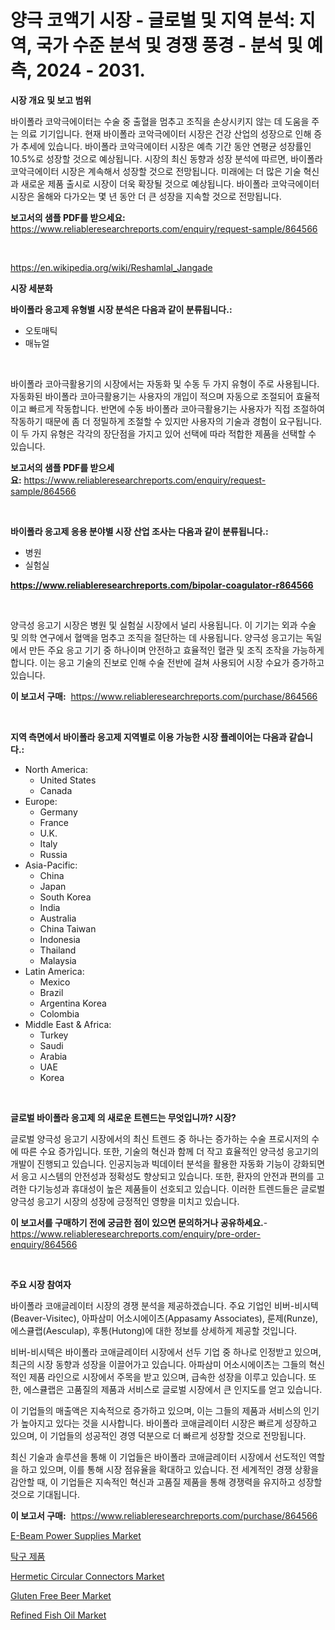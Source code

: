 <p><h1>양극 코액기 시장 - 글로벌 및 지역 분석: 지역, 국가 수준 분석 및 경쟁 풍경 - 분석 및 예측, 2024 - 2031.</h1></p><p><strong>시장 개요 및 보고 범위</strong></p>
<p><p>바이폴라 코악극에이터는 수술 중 출혈을 멈추고 조직을 손상시키지 않는 데 도움을 주는 의료 기기입니다. 현재 바이폴라 코악극에이터 시장은 건강 산업의 성장으로 인해 증가 추세에 있습니다. 바이폴라 코악극에이터 시장은 예측 기간 동안 연평균 성장률인 10.5%로 성장할 것으로 예상됩니다. 시장의 최신 동향과 성장 분석에 따르면, 바이폴라 코악극에이터 시장은 계속해서 성장할 것으로 전망됩니다. 미래에는 더 많은 기술 혁신과 새로운 제품 출시로 시장이 더욱 확장될 것으로 예상됩니다. 바이폴라 코악극에이터 시장은 올해와 다가오는 몇 년 동안 더 큰 성장을 지속할 것으로 전망됩니다.</p></p>
<p><strong>보고서의 샘플 PDF를 받으세요:</strong> <a href="https://www.reliableresearchreports.com/enquiry/request-sample/864566">https://www.reliableresearchreports.com/enquiry/request-sample/864566</a></p>
<p>&nbsp;</p>
<p><a href="https://en.wikipedia.org/wiki/Reshamlal_Jangade">https://en.wikipedia.org/wiki/Reshamlal_Jangade</a></p>
<p><strong>시장 세분화</strong></p>
<p><strong>바이폴라 응고제 유형별 시장 분석은 다음과 같이 분류됩니다.:</strong></p>
<p><ul><li>오토매틱</li><li>매뉴얼</li></ul></p>
<p>&nbsp;</p>
<p><p>바이폴라 코아극활용기의 시장에서는 자동화 및 수동 두 가지 유형이 주로 사용됩니다. 자동화된 바이폴라 코아극활용기는 사용자의 개입이 적으며 자동으로 조절되어 효율적이고 빠르게 작동합니다. 반면에 수동 바이폴라 코아극활용기는 사용자가 직접 조절하여 작동하기 때문에 좀 더 정밀하게 조절할 수 있지만 사용자의 기술과 경험이 요구됩니다. 이 두 가지 유형은 각각의 장단점을 가지고 있어 선택에 따라 적합한 제품을 선택할 수 있습니다.</p></p>
<p><strong>보고서의 샘플 PDF를 받으세요:</strong>&nbsp;<a href="https://www.reliableresearchreports.com/enquiry/request-sample/864566">https://www.reliableresearchreports.com/enquiry/request-sample/864566</a></p>
<p>&nbsp;</p>
<p><strong> 바이폴라 응고제 응용 분야별 시장 산업 조사는 다음과 같이 분류됩니다.:</strong></p>
<p><ul><li>병원</li><li>실험실</li></ul></p>
<p><strong><a href="https://www.reliableresearchreports.com/bipolar-coagulator-r864566">https://www.reliableresearchreports.com/bipolar-coagulator-r864566</a></strong></p>
<p>&nbsp;</p>
<p><p>양극성 응고기 시장은 병원 및 실험실 시장에서 널리 사용됩니다. 이 기기는 외과 수술 및 의학 연구에서 혈액을 멈추고 조직을 절단하는 데 사용됩니다. 양극성 응고기는 독일에서 만든 주요 응고 기기 중 하나이며 안전하고 효율적인 혈관 및 조직 조작을 가능하게 합니다. 이는 응고 기술의 진보로 인해 수술 전반에 걸쳐 사용되어 시장 수요가 증가하고 있습니다.</p></p>
<p><strong>이 보고서 구매:</strong>&nbsp; <a href="https://www.reliableresearchreports.com/purchase/864566">https://www.reliableresearchreports.com/purchase/864566</a></p>
<p>&nbsp;</p>
<p><strong>지역 측면에서 바이폴라 응고제 지역별로 이용 가능한 시장 플레이어는 다음과 같습니다.:</strong></p>
<p><ul>
    <li>
        North America:
        <ul>
            <li>United States</li>
            <li>Canada</li>
        </ul>
    </li>
    <li>
        Europe:
        <ul>
            <li>Germany</li>
            <li>France</li>
            <li>U.K.</li>
            <li>Italy</li>
            <li>Russia</li>
        </ul>
    </li>
    <li>
        Asia-Pacific:
        <ul>
            <li>China</li>
            <li>Japan</li>
            <li>South Korea</li>
            <li>India</li>
            <li>Australia</li>
            <li>China Taiwan</li>
            <li>Indonesia</li>
            <li>Thailand</li>
            <li>Malaysia</li>
        </ul>
    </li>
    <li>
        Latin America:
        <ul>
            <li>Mexico</li>
            <li>Brazil</li>
            <li>Argentina Korea</li>
            <li>Colombia</li>
        </ul>
    </li>
    <li>
        Middle East & Africa:
        <ul>
            <li>Turkey</li>
            <li>Saudi</li>
            <li>Arabia</li>
            <li>UAE</li>
            <li>Korea</li>
        </ul>
    </li>
    </ul></p>
<p>&nbsp;</p>
<p><strong>글로벌 바이폴라 응고제 의 새로운 트렌드는 무엇입니까? 시장?</strong></p>
<p><p>글로벌 양극성 응고기 시장에서의 최신 트렌드 중 하나는 증가하는 수술 프로시저의 수에 따른 수요 증가입니다. 또한, 기술의 혁신과 함께 더 작고 효율적인 양극성 응고기의 개발이 진행되고 있습니다. 인공지능과 빅데이터 분석을 활용한 자동화 기능이 강화되면서 응고 시스템의 안전성과 정확성도 향상되고 있습니다. 또한, 환자의 안전과 편의를 고려한 다기능성과 휴대성이 높은 제품들이 선호되고 있습니다. 이러한 트렌드들은 글로벌 양극성 응고기 시장의 성장에 긍정적인 영향을 미치고 있습니다.</p></p>
<p><strong>이 보고서를 구매하기 전에 궁금한 점이 있으면 문의하거나 공유하세요.</strong>- <a href="https://www.reliableresearchreports.com/enquiry/pre-order-enquiry/864566">https://www.reliableresearchreports.com/enquiry/pre-order-enquiry/864566</a></p>
<p>&nbsp;</p>
<p><strong>주요 시장 참여자</strong></p>
<p><p>바이폴라 코애글레이터 시장의 경쟁 분석을 제공하겠습니다. 주요 기업인 비버-비시텍(Beaver-Visitec), 아파삼미 어소시에이츠(Appasamy Associates), 룬제(Runze), 에스큘랩(Aesculap), 후통(Hutong)에 대한 정보를 상세하게 제공할 것입니다. </p><p>비버-비시텍은 바이폴라 코애글레이터 시장에서 선두 기업 중 하나로 인정받고 있으며, 최근의 시장 동향과 성장을 이끌어가고 있습니다. 아파삼미 어소시에이츠는 그들의 혁신적인 제품 라인으로 시장에서 주목을 받고 있으며, 급속한 성장을 이루고 있습니다. 또한, 에스큘랩은 고품질의 제품과 서비스로 글로벌 시장에서 큰 인지도를 얻고 있습니다. </p><p>이 기업들의 매출액은 지속적으로 증가하고 있으며, 이는 그들의 제품과 서비스의 인기가 높아지고 있다는 것을 시사합니다. 바이폴라 코애글레이터 시장은 빠르게 성장하고 있으며, 이 기업들의 성공적인 경영 덕분으로 더 빠르게 성장할 것으로 전망됩니다. </p><p>최신 기술과 솔루션을 통해 이 기업들은 바이폴라 코애글레이터 시장에서 선도적인 역할을 하고 있으며, 이를 통해 시장 점유율을 확대하고 있습니다. 전 세계적인 경쟁 상황을 감안할 때, 이 기업들은 지속적인 혁신과 고품질 제품을 통해 경쟁력을 유지하고 성장할 것으로 기대됩니다.</p></p>
<p><strong>이 보고서 구매:</strong>&nbsp;&nbsp;<a href="https://www.reliableresearchreports.com/purchase/864566">https://www.reliableresearchreports.com/purchase/864566</a></p>
<p><p><a href="https://issuu.com/reportprime-2/docs/e-beam-power-supplies-market-size-2030.pptx">E-Beam Power Supplies Market</a></p><p><a href="https://medium.com/@derrickmafrks96745/%ED%83%81%EA%B5%AC-%EC%A0%9C%ED%92%88-%EC%8B%9C%EC%9E%A5-%EC%98%88%EC%B8%A1-%EC%8B%9C%EC%9E%A5-%EB%8F%99%ED%96%A5-%EB%B0%8F-%EC%98%81%ED%96%A5-%EB%B6%84%EC%84%9D-2024-2031-2b7acb736d7b">탁구 제품</a></p><p><a href="https://github.com/anggakarna133/Market-Research-Report-List-1/blob/main/hermetic-circular-connectors-market.md">Hermetic Circular Connectors Market</a></p><p><a href="https://medium.com/@clarenceuvalis67867/gluten-free-beer-market-trends-and-analysis-opportunities-and-challenges-for-future-growth-2024-48d2b69a5e08">Gluten Free Beer Market</a></p><p><a href="https://medium.com/@codystark63/emerging-trends-in-refined-fish-oil-market-global-outlook-and-future-prospects-from-2024-2031-a1fa8a302b31">Refined Fish Oil Market</a></p></p>